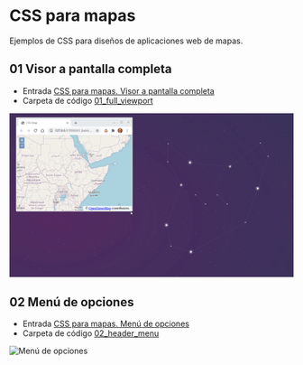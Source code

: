 # CSS para mapas

Ejemplos de CSS para diseños de aplicaciones web de mapas.

## 01 Visor a pantalla completa

- Entrada [CSS para mapas. Visor a pantalla completa](http://www.sigdeletras.com/2020/css-para-mapas-visor-a-pantalla-completa/)
- Carpeta de código [01_full_viewport](01_full_viewport)

![Visor a pantalla completa](img/01_full_viewport.gif)

## 02 Menú de opciones

- Entrada [CSS para mapas. Menú de opciones](http://www.sigdeletras.com/2020/css-para-mapas-menu-de-opciones/)
- Carpeta de código [02_header_menu](02_header_menu)

![Menú de opciones](img/02_header_menu.gif)

